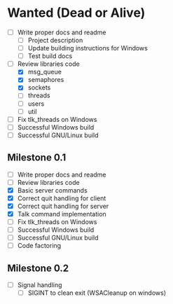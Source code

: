 # Wanted (Dead or Alive)

- [ ] Write proper docs and readme
  + [ ] Project description
  + [ ] Update building instructions for Windows
  + [ ] Test build docs
- [ ] Review libraries code
  + [x] msg_queue
  + [x] semaphores
  + [x] sockets
  + [ ] threads
  + [ ] users
  + [ ] util
- [ ] Fix tlk_threads on Windows
- [ ] Successful Windows build
- [ ] Successful GNU/Linux build

## Milestone 0.1
- [ ] Write proper docs and readme
- [ ] Review libraries code
- [x] Basic server commands
- [x] Correct quit handling for client
- [x] Correct quit handling for server
- [x] Talk command implementation
- [ ] Fix tlk_threads on Windows
- [ ] Successful Windows build
- [ ] Successful GNU/Linux build
- [ ] Code factoring

## Milestone 0.2
- [ ] Signal handling
  + [ ] SIGINT to clean exit (WSACleanup on windows)
